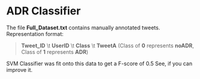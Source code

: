 # ADR Classifier

The file **Full_Dataset.txt** contains manually annotated tweets. 
Representation format:

> **Tweet_ID** \t **UserID** \t **Class** \t **TweetA** 
>(Class of **0** represents **noADR**, Class of **1** represents **ADR**)

SVM Classifier was fit onto this data to get a F-score of 0.5
See, if you can improve it. 
